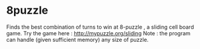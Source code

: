 8puzzle
=======

Finds the best combination of turns to win at 8-puzzle , a sliding cell board game.
Try the game here : http://mypuzzle.org/sliding
Note : the program can handle (given sufficient memory) any size of puzzle.
